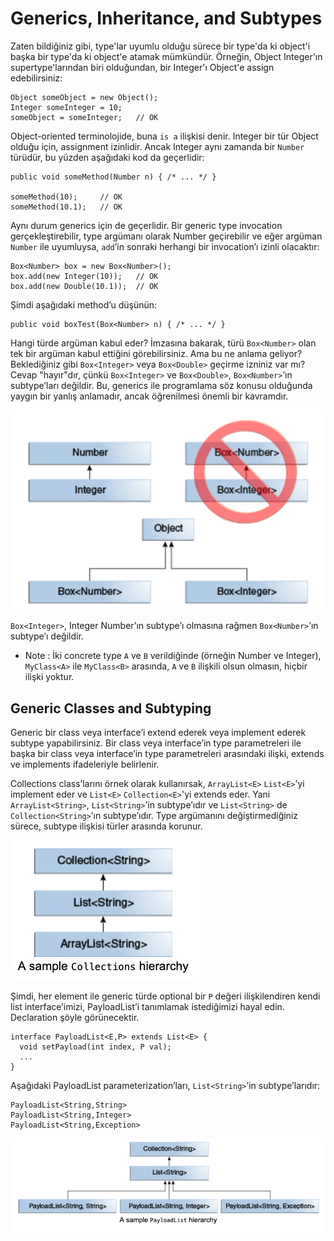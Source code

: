 # Generics, Inheritance, and Subtypes

Zaten bildiğiniz gibi, type'lar uyumlu olduğu sürece bir type'da ki object'i başka bir type'da ki object'e atamak
mümkündür. Örneğin, Object Integer'ın supertype'larından biri olduğundan, bir Integer'ı Object'e assign edebilirsiniz:

```
Object someObject = new Object();
Integer someInteger = 10;
someObject = someInteger;   // OK
```

Object-oriented terminolojide, buna `is a` ilişkisi denir. Integer bir tür Object olduğu için, assignment izinlidir.
Ancak Integer aynı zamanda bir `Number` türüdür, bu yüzden aşağıdaki kod da geçerlidir:

```
public void someMethod(Number n) { /* ... */ }

someMethod(10);     // OK
someMethod(10.1);   // OK
```

Aynı durum generics için de geçerlidir. Bir generic type invocation gerçekleştirebilir, type argümanı olarak Number
geçirebilir ve eğer argüman `Number` ile uyumluysa, `add`’in sonraki herhangi bir invocation’ı izinli olacaktır:

```
Box<Number> box = new Box<Number>();
box.add(new Integer(10));   // OK
box.add(new Double(10.1));  // OK
```

Şimdi aşağıdaki method’u düşünün:

```
public void boxTest(Box<Number> n) { /* ... */ }
```

Hangi türde argüman kabul eder? İmzasına bakarak, türü `Box<Number>` olan tek bir argüman kabul ettiğini görebilirsiniz.
Ama bu ne anlama geliyor? Beklediğiniz gibi `Box<Integer>` veya `Box<Double>` geçirme izniniz var mı? Cevap "hayır"dır,
çünkü `Box<Integer>` ve `Box<Double>`, `Box<Number>`’ın subtype’ları değildir. Bu, generics ile programlama söz konusu
olduğunda yaygın bir yanlış anlamadır, ancak öğrenilmesi önemli bir kavramdır.

![img.png](assets/img.png)

`Box<Integer>`, Integer Number’ın subtype’ı olmasına rağmen `Box<Number>`’ın subtype’ı değildir.

* Note : İki concrete type `A` ve `B` verildiğinde (örneğin Number ve Integer), `MyClass<A>` ile `MyClass<B>` arasında,
  `A` ve `B` ilişkili olsun olmasın, hiçbir ilişki yoktur.

## Generic Classes and Subtyping

Generic bir class veya interface’i extend ederek veya implement ederek subtype yapabilirsiniz. Bir class veya
interface’in type parametreleri ile başka bir class veya interface’in type parametreleri arasındaki ilişki, extends ve
implements ifadeleriyle belirlenir.

Collections class’larını örnek olarak kullanırsak, `ArrayList<E>` `List<E>`’yi implement eder ve `List<E>`
`Collection<E>`'yi extends eder. Yani `ArrayList<String>`, `List<String>`’in subtype’ıdır ve `List<String>` de
`Collection<String>`’ın subtype’ıdır. Type argümanını değiştirmediğiniz sürece, subtype ilişkisi türler arasında
korunur.

![img_1.png](assets/img_1.png)

Şimdi, her element ile generic türde optional bir `P` değeri ilişkilendiren kendi list interface’imizi, PayloadList’i
tanımlamak istediğimizi hayal edin. Declaration şöyle görünecektir.

```
interface PayloadList<E,P> extends List<E> {
  void setPayload(int index, P val);
  ...
}
```

Aşağıdaki PayloadList parameterization’ları, `List<String>`’in subtype’larıdır:

```
PayloadList<String,String>
PayloadList<String,Integer>
PayloadList<String,Exception>
```

![img_2.png](assets/img_2.png)